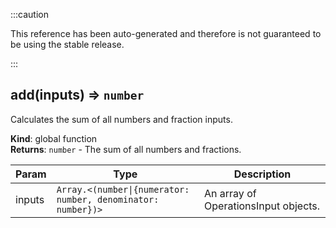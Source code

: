 
:::caution

This reference has been auto-generated and therefore is not guaranteed to be using the stable release.

:::

<a name="add"></a>

## add(inputs) ⇒ <code>number</code>
Calculates the sum of all numbers and fraction inputs.

**Kind**: global function  
**Returns**: <code>number</code> - The sum of all numbers and fractions.  

| Param | Type | Description |
| --- | --- | --- |
| inputs | <code>Array.&lt;(number\|{numerator: number, denominator: number})&gt;</code> | An array of OperationsInput objects. |


